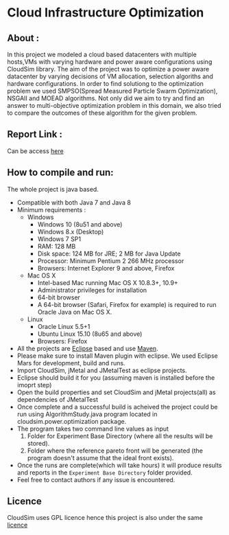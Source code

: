 # Cloud Infrastructure Optimization
## About : 
In this project we modeled a cloud based datacenters with multiple hosts,VMs with varying hardware and power aware configurations using CloudSim library. The aim of the project was to optimize a power aware datacenter by varying decisions of VM allocation, selection algoriths and hardware configurations. In order to find solutiong to the optimization problem we used SMPSO(Spread Measured Particle Swarm Optimization), NSGAII and MOEAD algorithms. Not only did we aim to try and find an answer to multi-objective optimization problem in this domain, we also tried to compare the outcomes of these algorithm for the given problem.

## Report Link : 
Can be access [here](https://github.com/tarunchhabra26/fss16dst/blob/master/project/report/REPORT.md)

## How to compile and run:
The whole project is java based.

* Compatible with both Java 7 and Java 8
* Minimum requirements :
    * Windows
       * Windows 10 (8u51 and above)
       * Windows 8.x (Desktop)
       * Windows 7 SP1
       * RAM: 128 MB
       * Disk space: 124 MB for JRE; 2 MB for Java Update
       * Processor: Minimum Pentium 2 266 MHz processor
       * Browsers: Internet Explorer 9 and above, Firefox
    * Mac OS X
      * Intel-based Mac running Mac OS X 10.8.3+, 10.9+
      * Administrator privileges for installation
      * 64-bit browser
      * A 64-bit browser (Safari, Firefox for example) is required to run Oracle Java on Mac OS X. 
   * Linux
      * Oracle Linux 5.5+1
      * Ubuntu Linux 15.10 (8u65 and above)
      * Browsers: Firefox
* All the projects are [Eclipse](https://eclipse.org/) based and use [Maven](https://maven.apache.org/). 
* Please make sure to install Maven plugin with eclipse. We used Eclipse Mars for development, build and runs.
* Import CloudSim, jMetal and JMetalTest as eclipse projects.
* Eclipse should build it for you (assuming maven is installed before the imoprt step)
* Open the build properties and set CloudSim and jMetal projects(all) as dependencies of JMetalTest
* Once complete and a successful build is acheived the project could be run using AlgorithmStudy.java program located in cloudsim.power.optimization package.
* The program takes two command line values as input
   1. Folder for Experiment Base Directory (where all the results will be stored).
   2. Folder where the reference pareto front will be generated (the program doesn't assume that the ideal front exists).
* Once the runs are complete(which will take hours) it will produce results and reports in the `Experiment Base Directory` folder provided.
* Feel free to contact authors if any issue is encountered.

## Licence
CloudSim uses GPL licence hence this project is also under the same [licence](https://github.com/tarunchhabra26/fss16dst/blob/master/project/License.txt)



